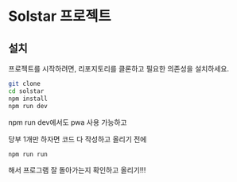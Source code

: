 
# Solstar 프로젝트

## 설치

프로젝트를 시작하려면, 리포지토리를 클론하고 필요한 의존성을 설치하세요.

```bash
git clone
cd solstar
npm install
npm run dev
```

npm run dev에서도 pwa 사용 가능하고

당부 1개만 하자면
코드 다 작성하고 올리기 전에

```bash
npm run run
```

해서 프로그램 잘 돌아가는지 확인하고 올리기!!!
